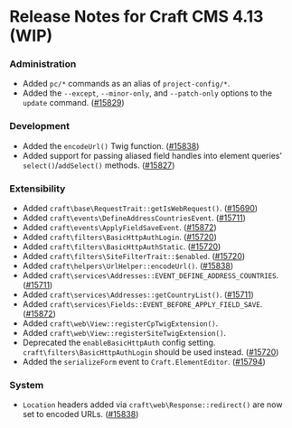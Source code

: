 # Release Notes for Craft CMS 4.13 (WIP)

### Administration
- Added `pc/*` commands as an alias of `project-config/*`.
- Added the `--except`, `--minor-only`, and `--patch-only` options to the `update` command. ([#15829](https://github.com/craftcms/cms/pull/15829))

### Development
- Added the `encodeUrl()` Twig function. ([#15838](https://github.com/craftcms/cms/issues/15838))
- Added support for passing aliased field handles into element queries’ `select()`/`addSelect()` methods. ([#15827](https://github.com/craftcms/cms/issues/15827))

### Extensibility
- Added `craft\base\RequestTrait::getIsWebRequest()`. ([#15690](https://github.com/craftcms/cms/pull/15690))
- Added `craft\events\DefineAddressCountriesEvent`. ([#15711](https://github.com/craftcms/cms/pull/15711))
- Added `craft\events\ApplyFieldSaveEvent`. ([#15872](https://github.com/craftcms/cms/discussions/15872))
- Added `craft\filters\BasicHttpAuthLogin`. ([#15720](https://github.com/craftcms/cms/pull/15720))
- Added `craft\filters\BasicHttpAuthStatic`. ([#15720](https://github.com/craftcms/cms/pull/15720))
- Added `craft\filters\SiteFilterTrait::$enabled`. ([#15720](https://github.com/craftcms/cms/pull/15720))
- Added `craft\helpers\UrlHelper::encodeUrl()`. ([#15838](https://github.com/craftcms/cms/issues/15838))
- Added `craft\services\Addresses::EVENT_DEFINE_ADDRESS_COUNTRIES`. ([#15711](https://github.com/craftcms/cms/pull/15711))
- Added `craft\services\Addresses::getCountryList()`. ([#15711](https://github.com/craftcms/cms/pull/15711))
- Added `craft\services\Fields::EVENT_BEFORE_APPLY_FIELD_SAVE`. ([#15872](https://github.com/craftcms/cms/discussions/15872))
- Added `craft\web\View::registerCpTwigExtension()`.
- Added `craft\web\View::registerSiteTwigExtension()`.
- Deprecated the `enableBasicHttpAuth` config setting. `craft\filters\BasicHttpAuthLogin` should be used instead. ([#15720](https://github.com/craftcms/cms/pull/15720))
- Added the `serializeForm` event to `Craft.ElementEditor`. ([#15794](https://github.com/craftcms/cms/discussions/15794))

### System
- `Location` headers added via `craft\web\Response::redirect()` are now set to encoded URLs. ([#15838](https://github.com/craftcms/cms/issues/15838)) 
